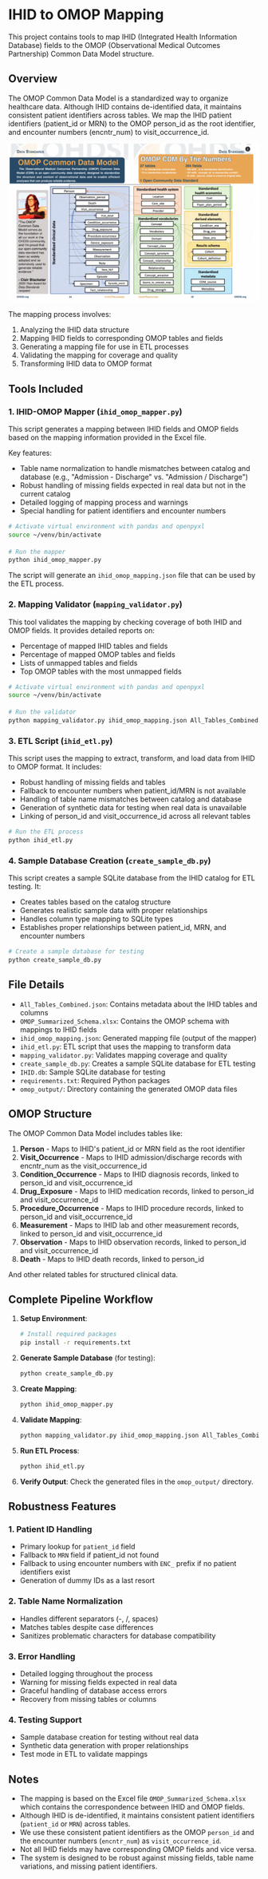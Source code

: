 # IHID to OMOP Mapping

This project contains tools to map IHID (Integrated Health Information Database) fields to the OMOP (Observational Medical Outcomes Partnership) Common Data Model structure.

## Overview

The OMOP Common Data Model is a standardized way to organize healthcare data. Although IHID contains de-identified data, it maintains consistent patient identifiers across tables. We map the IHID patient identifiers (patient_id or MRN) to the OMOP person_id as the root identifier, and encounter numbers (encntr_num) to visit_occurrence_id.

![OMOP Common Data Model Structure](OMOP_Structure.png)

The mapping process involves:
1. Analyzing the IHID data structure
2. Mapping IHID fields to corresponding OMOP tables and fields
3. Generating a mapping file for use in ETL processes
4. Validating the mapping for coverage and quality
5. Transforming IHID data to OMOP format

## Tools Included

### 1. IHID-OMOP Mapper (`ihid_omop_mapper.py`)

This script generates a mapping between IHID fields and OMOP fields based on the mapping information provided in the Excel file. 

Key features:
- Table name normalization to handle mismatches between catalog and database (e.g., "Admission - Discharge" vs. "Admission / Discharge")
- Robust handling of missing fields expected in real data but not in the current catalog
- Detailed logging of mapping process and warnings
- Special handling for patient identifiers and encounter numbers

```bash
# Activate virtual environment with pandas and openpyxl
source ~/venv/bin/activate

# Run the mapper
python ihid_omop_mapper.py
```

The script will generate an `ihid_omop_mapping.json` file that can be used by the ETL process.

### 2. Mapping Validator (`mapping_validator.py`)

This tool validates the mapping by checking coverage of both IHID and OMOP fields.
It provides detailed reports on:
- Percentage of mapped IHID tables and fields
- Percentage of mapped OMOP tables and fields
- Lists of unmapped tables and fields
- Top OMOP tables with the most unmapped fields

```bash
# Activate virtual environment with pandas and openpyxl
source ~/venv/bin/activate

# Run the validator
python mapping_validator.py ihid_omop_mapping.json All_Tables_Combined.json OMOP_Summarized_Schema.xlsx
```

### 3. ETL Script (`ihid_etl.py`)

This script uses the mapping to extract, transform, and load data from IHID to OMOP format. It includes:
- Robust handling of missing fields and tables
- Fallback to encounter numbers when patient_id/MRN is not available
- Handling of table name mismatches between catalog and database
- Generation of synthetic data for testing when real data is unavailable
- Linking of person_id and visit_occurrence_id across all relevant tables

```bash
# Run the ETL process
python ihid_etl.py
```

### 4. Sample Database Creation (`create_sample_db.py`)

This script creates a sample SQLite database from the IHID catalog for ETL testing. It:
- Creates tables based on the catalog structure
- Generates realistic sample data with proper relationships
- Handles column type mapping to SQLite types
- Establishes proper relationships between patient_id, MRN, and encounter numbers

```bash
# Create a sample database for testing
python create_sample_db.py
```

## File Details

- `All_Tables_Combined.json`: Contains metadata about the IHID tables and columns
- `OMOP_Summarized_Schema.xlsx`: Contains the OMOP schema with mappings to IHID fields
- `ihid_omop_mapping.json`: Generated mapping file (output of the mapper)
- `ihid_etl.py`: ETL script that uses the mapping to transform data
- `mapping_validator.py`: Validates mapping coverage and quality
- `create_sample_db.py`: Creates a sample SQLite database for ETL testing
- `IHID.db`: Sample SQLite database for testing
- `requirements.txt`: Required Python packages
- `omop_output/`: Directory containing the generated OMOP data files

## OMOP Structure

The OMOP Common Data Model includes tables like:

1. **Person** - Maps to IHID's patient_id or MRN field as the root identifier
2. **Visit_Occurrence** - Maps to IHID admission/discharge records with encntr_num as the visit_occurrence_id
3. **Condition_Occurrence** - Maps to IHID diagnosis records, linked to person_id and visit_occurrence_id
4. **Drug_Exposure** - Maps to IHID medication records, linked to person_id and visit_occurrence_id
5. **Procedure_Occurrence** - Maps to IHID procedure records, linked to person_id and visit_occurrence_id
6. **Measurement** - Maps to IHID lab and other measurement records, linked to person_id and visit_occurrence_id
7. **Observation** - Maps to IHID observation records, linked to person_id and visit_occurrence_id
8. **Death** - Maps to IHID death records, linked to person_id

And other related tables for structured clinical data.

## Complete Pipeline Workflow

1. **Setup Environment**:
   ```bash
   # Install required packages
   pip install -r requirements.txt
   ```

2. **Generate Sample Database** (for testing):
   ```bash
   python create_sample_db.py
   ```

3. **Create Mapping**:
   ```bash
   python ihid_omop_mapper.py
   ```

4. **Validate Mapping**:
   ```bash
   python mapping_validator.py ihid_omop_mapping.json All_Tables_Combined.json OMOP_Summarized_Schema.xlsx
   ```

5. **Run ETL Process**:
   ```bash
   python ihid_etl.py
   ```

6. **Verify Output**:
   Check the generated files in the `omop_output/` directory.

## Robustness Features

### 1. Patient ID Handling
- Primary lookup for `patient_id` field
- Fallback to `MRN` field if patient_id not found
- Fallback to using encounter numbers with `ENC_` prefix if no patient identifiers exist
- Generation of dummy IDs as a last resort

### 2. Table Name Normalization
- Handles different separators (-, /, spaces)
- Matches tables despite case differences
- Sanitizes problematic characters for database compatibility

### 3. Error Handling
- Detailed logging throughout the process
- Warning for missing fields expected in real data
- Graceful handling of database access errors
- Recovery from missing tables or columns

### 4. Testing Support
- Sample database creation for testing without real data
- Synthetic data generation with proper relationships
- Test mode in ETL to validate mappings

## Notes

- The mapping is based on the Excel file `OMOP_Summarized_Schema.xlsx` which contains the correspondence between IHID and OMOP fields.
- Although IHID is de-identified, it maintains consistent patient identifiers (`patient_id` or `MRN`) across tables.
- We use these consistent patient identifiers as the OMOP `person_id` and the encounter numbers (`encntr_num`) as `visit_occurrence_id`.
- Not all IHID fields may have corresponding OMOP fields and vice versa.
- The system is designed to be robust against missing fields, table name variations, and missing patient identifiers.
